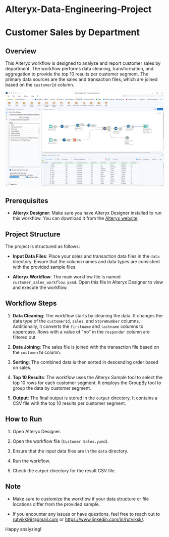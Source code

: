 # Alteryx-Data-Engineering-Project
#  Customer Sales by Department

## Overview

This Alteryx workflow is designed to analyze and report customer sales by department. The workflow performs data cleaning, transformation, and aggregation to provide the top 10 results per customer segment. The primary data sources are the sales and transaction files, which are joined based on the `customerId` column.

![ALTERYX](https://github.com/rutvikk99/Alyterx-Data-Engineering-Projects/blob/main/Customer%20Sales.png)



## Prerequisites

- **Alteryx Designer**: Make sure you have Alteryx Designer installed to run this workflow. You can download it from the [Alteryx website](https://www.alteryx.com/products/designer).

## Project Structure

The project is structured as follows:

- **Input Data Files**: Place your sales and transaction data files in the `data` directory. Ensure that the column names and data types are consistent with the provided sample files.

- **Alteryx Workflow**: The main workflow file is named `customer_sales_workflow.yxmd`. Open this file in Alteryx Designer to view and execute the workflow.

## Workflow Steps

1. **Data Cleaning**: The workflow starts by cleaning the data. It changes the data type of the `customerId`, `sales`, and `StoreNumber` columns. Additionally, it converts the `firstname` and `lastname` columns to uppercase. Rows with a value of "no" in the `responder` column are filtered out.

2. **Data Joining**: The sales file is joined with the transaction file based on the `customerId` column.

3. **Sorting**: The combined data is then sorted in descending order based on sales.

4. **Top 10 Results**: The workflow uses the Alteryx Sample tool to select the top 10 rows for each customer segment. It employs the GroupBy tool to group the data by customer segment.

5. **Output**: The final output is stored in the `output` directory. It contains a CSV file with the top 10 results per customer segment.

## How to Run

1. Open Alteryx Designer.

2. Open the workflow file (`Customer Sales.yxmd`).

3. Ensure that the input data files are in the `data` directory.

4. Run the workflow.

5. Check the `output` directory for the result CSV file.

## Note

- Make sure to customize the workflow if your data structure or file locations differ from the provided sample.

- If you encounter any issues or have questions, feel free to reach out to rutvikk99@gmail.com or https://www.linkedin.com/in/rutviksk/.

Happy analyzing!
